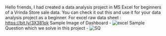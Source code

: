 Hello friends, I had created a data analysis project in MS Excel for beginners of a  Vrinda Store sale data.
You can check it out this  and use it for your data analysis project as a beginner.
For excel raw data sheet :  https://bit.ly/3X381ok
Sample Image of Dashboard - ![excel](https://github.com/vinodburman28/Vrinda-Store-Sales-Data-Analysis-in-MS-Excel/assets/172247993/23f14b0a-317f-44c1-be6e-6f576e73c0a8)
Sample Question which we solve in this project - 
![SQ](https://github.com/vinodburman28/Vrinda-Store-Sales-Data-Analysis-in-MS-Excel/assets/172247993/f46b28b3-c401-4dda-aa86-5532271d4b2a)
